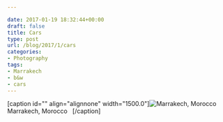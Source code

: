 ```yaml
---

date: 2017-01-19 18:32:44+00:00
draft: false
title: Cars
type: post
url: /blog/2017/1/cars
categories:
- Photography
tags:
- Marrakech
- b&w
- cars
---
```


[caption id="" align="alignnone" width="1500.0"]![ Marrakech, Morocco   ](/images/2017-01-19-20171cars/IMG_0508.JPG)
 Marrakech, Morocco   [/caption]
